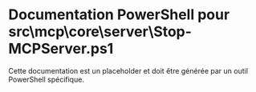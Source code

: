 # Documentation PowerShell pour src\mcp\core\server\Stop-MCPServer.ps1

Cette documentation est un placeholder et doit être générée par un outil PowerShell spécifique.
